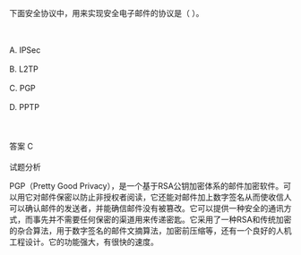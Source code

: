 <div class="detail lh2"><p>
下面安全协议中，用来实现安全电子邮件的协议是（  ）。</p><br/><br/>A. IPSec<br/><br/>B. L2TP<br/><br/>C. PGP<br/><br/>D. PPTP<br/><br/><br/><br/>答案 C<br/><br/>试题分析<br/><p></p><p>
PGP（Pretty Good Privacy），是一个基于RSA公钥加密体系的邮件加密软件。可以用它对邮件保密以防止非授权者阅读，它还能对邮件加上数字签名从而使收信人可以确认邮件的发送者，并能确信邮件没有被篡改。它可以提供一种安全的通讯方式，而事先并不需要任何保密的渠道用来传递密匙。它采用了一种RSA和传统加密的杂合算法，用于数字签名的邮件文摘算法，加密前压缩等，还有一个良好的人机工程设计。它的功能强大，有很快的速度。</p></div>